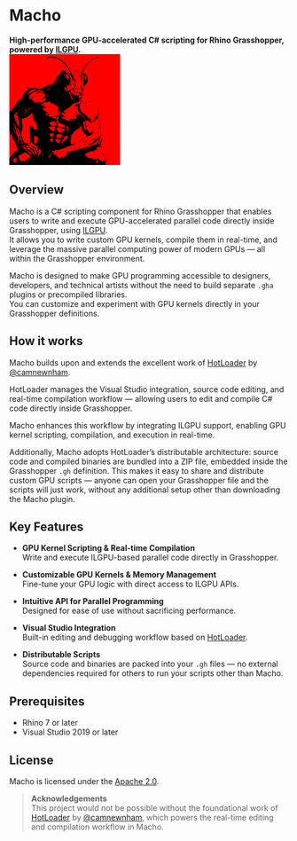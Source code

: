 # Macho

**High-performance GPU-accelerated C# scripting for Rhino Grasshopper, powered by [ILGPU](https://www.ilgpu.net/).**  
<img src="assets/macho.png" alt="Macho logo" width="200"/>

## Overview

Macho is a C# scripting component for Rhino Grasshopper that enables users to write and execute GPU-accelerated parallel code directly inside Grasshopper, using [ILGPU](https://www.ilgpu.net/).  
It allows you to write custom GPU kernels, compile them in real-time, and leverage the massive parallel computing power of modern GPUs — all within the Grasshopper environment.

Macho is designed to make GPU programming accessible to designers, developers, and technical artists without the need to build separate `.gha` plugins or precompiled libraries.  
You can customize and experiment with GPU kernels directly in your Grasshopper definitions.

## How it works

Macho builds upon and extends the excellent work of [HotLoader](https://github.com/camnewnham/HotLoader) by [@camnewnham](https://github.com/camnewnham).

HotLoader manages the Visual Studio integration, source code editing, and real-time compilation workflow — allowing users to edit and compile C# code directly inside Grasshopper.  

Macho enhances this workflow by integrating ILGPU support, enabling GPU kernel scripting, compilation, and execution in real-time.

Additionally, Macho adopts HotLoader’s distributable architecture: source code and compiled binaries are bundled into a ZIP file, embedded inside the Grasshopper `.gh` definition. This makes it easy to share and distribute custom GPU scripts — anyone can open your Grasshopper file and the scripts will just work, without any additional setup other than downloading the Macho plugin.

## Key Features

- **GPU Kernel Scripting & Real-time Compilation**  
  Write and execute ILGPU-based parallel code directly in Grasshopper.

- **Customizable GPU Kernels & Memory Management**  
  Fine-tune your GPU logic with direct access to ILGPU APIs.

- **Intuitive API for Parallel Programming**  
  Designed for ease of use without sacrificing performance.

- **Visual Studio Integration**  
  Built-in editing and debugging workflow based on [HotLoader](https://github.com/camnewnham/HotLoader).

- **Distributable Scripts**  
  Source code and binaries are packed into your `.gh` files — no external dependencies required for others to run your scripts other than Macho.

## Prerequisites

- Rhino 7 or later
- Visual Studio 2019 or later

## License

Macho is licensed under the [Apache 2.0](LICENSE).

> **Acknowledgements**  
> This project would not be possible without the foundational work of [HotLoader](https://github.com/camnewnham/HotLoader) by [@camnewnham](https://github.com/camnewnham), which powers the real-time editing and compilation workflow in Macho.